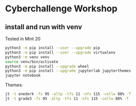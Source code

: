 # Cyberchallenge Workshop

## install and run with venv

Tested in Mint 20

```bash
python3 -m pip install --user --upgrade pip
python3 -m pip install --user --upgrade virtualenv
python3 -m venv venv
source venv/bin/activate
python3 -m pip install --upgrade wheel 
python3 -m pip install --upgrade jupyterlab jupyterthemes
jupyter notebook
```

Themes:

```bash
jt -t onedork -fs 95 -altp -tfs 11 -nfs 115 -cellw 88% -T
jt -t grade3 -fs 95 -altp -tfs 11 -nfs 115 -cellw 88% -T
```

